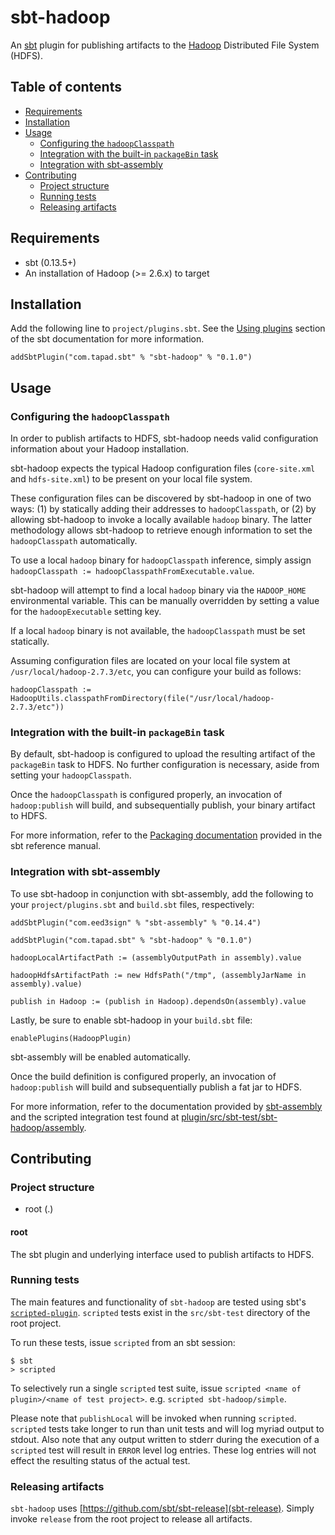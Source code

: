 # sbt-hadoop
An [sbt](http://scala-sbt.org) plugin for publishing artifacts to the [Hadoop](https://hadoop.apache.org) Distributed File System (HDFS).

## Table of contents

  * [Requirements](#requirements)
  * [Installation](#installation)
  * [Usage](#usage)
    * [Configuring the `hadoopClasspath`](#configuring-the-hadoopclasspath)
    * [Integration with the built-in `packageBin` task](#integration-with-the-built-in-packagebin-task)
    * [Integration with sbt-assembly](#integration-with-sbt-assembly)
  * [Contributing](#contributing)
    * [Project structure](#project-structure)
    * [Running tests](#running-tests)
    * [Releasing artifacts](#releasing-artifacts)

## Requirements
- sbt (0.13.5+)
- An installation of Hadoop (>= 2.6.x) to target

## Installation
Add the following line to `project/plugins.sbt`. See the [Using plugins](http://www.scala-sbt.org/release/docs/Using-Plugins.html) section of the sbt documentation for more information.

```
addSbtPlugin("com.tapad.sbt" % "sbt-hadoop" % "0.1.0")
```

## Usage

### Configuring the `hadoopClasspath`
In order to publish artifacts to HDFS, sbt-hadoop needs valid configuration information about your Hadoop installation.

sbt-hadoop expects the typical Hadoop configuration files (`core-site.xml` and `hdfs-site.xml`) to be present on your local file system.

These configuration files can be discovered by sbt-hadoop in one of two ways: (1) by statically adding their addresses to `hadoopClasspath`, or (2) by allowing sbt-hadoop to invoke a locally available `hadoop` binary. The latter methodology allows sbt-hadoop to retrieve enough information to set the `hadoopClasspath` automatically.

To use a local `hadoop` binary for `hadoopClasspath` inference, simply assign `hadoopClasspath := hadoopClasspathFromExecutable.value`.

sbt-hadoop will attempt to find a local `hadoop` binary via the `HADOOP_HOME` environmental variable. This can be manually overridden by setting a value for the `hadoopExecutable` setting key.

If a local `hadoop` binary is not available, the `hadoopClasspath` must be set statically.

Assuming configuration files are located on your local file system at `/usr/local/hadoop-2.7.3/etc`, you can configure your build as follows:

```
hadoopClasspath := HadoopUtils.classpathFromDirectory(file("/usr/local/hadoop-2.7.3/etc"))
```

### Integration with the built-in `packageBin` task
By default, sbt-hadoop is configured to upload the resulting artifact of the `packageBin` task to HDFS. No further configuration is necessary, aside from setting your `hadoopClasspath`.

Once the `hadoopClasspath` is configured properly, an invocation of `hadoop:publish` will build, and subsequentially publish, your binary artifact to HDFS.

For more information, refer to the [Packaging documentation](http://www.scala-sbt.org/0.13/docs/Howto-Package.html) provided in the sbt reference manual.

### Integration with sbt-assembly
To use sbt-hadoop in conjunction with sbt-assembly, add the following to your `project/plugins.sbt` and `build.sbt` files, respectively:

```
addSbtPlugin("com.eed3sign" % "sbt-assembly" % "0.14.4")

addSbtPlugin("com.tapad.sbt" % "sbt-hadoop" % "0.1.0")
```

```
hadoopLocalArtifactPath := (assemblyOutputPath in assembly).value

hadoopHdfsArtifactPath := new HdfsPath("/tmp", (assemblyJarName in assembly).value)

publish in Hadoop := (publish in Hadoop).dependsOn(assembly).value
```

Lastly, be sure to enable sbt-hadoop in your `build.sbt` file:

```
enablePlugins(HadoopPlugin)
```

sbt-assembly will be enabled automatically.

Once the build definition is configured properly, an invocation of `hadoop:publish` will build and subsequentially publish a fat jar to HDFS.

For more information, refer to the documentation provided by [sbt-assembly](https://github.com/sbt/sbt-assembly) and the scripted integration test found at [plugin/src/sbt-test/sbt-hadoop/assembly](plugin/src/sbt-test/sbt-hadoop/assembly).

## Contributing

### Project structure
- root (.)

#### root
The sbt plugin and underlying interface used to publish artifacts to HDFS.

### Running tests
The main features and functionality of `sbt-hadoop` are tested using sbt's [`scripted-plugin`](https://github.com/sbt/sbt/tree/0.13/scripted). `scripted` tests exist in the `src/sbt-test` directory of the root project.

To run these tests, issue `scripted` from an sbt session:

```
$ sbt
> scripted
```

To selectively run a single `scripted` test suite, issue `scripted <name of plugin>/<name of test project>`. e.g. `scripted sbt-hadoop/simple`.

Please note that `publishLocal` will be invoked when running `scripted`. `scripted` tests take longer to run than unit tests and will log myriad output to stdout. Also note that any output written to stderr during the execution of a `scripted` test will result in `ERROR` level log entries. These log entries will not effect the resulting status of the actual test.

### Releasing artifacts
`sbt-hadoop` uses [https://github.com/sbt/sbt-release](sbt-release). Simply invoke `release` from the root project to release all artifacts.
